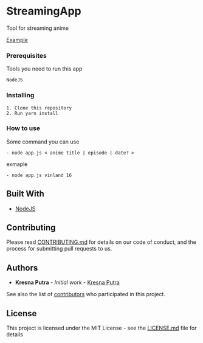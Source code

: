 # StreamingApp

Tool for streaming anime

[Example](images/example.gif)

### Prerequisites

Tools you need to run this app

```
NodeJS
```

### Installing


```
1. Clone this repository
2. Run yarn install
```
### How to use 

Some command you can use

```
- node app.js < anime title | episode | date? >
```

exmaple

```
- node app.js vinland 16
```

## Built With

* [NodeJS](https://nodejs.org) 

## Contributing

Please read [CONTRIBUTING.md](https://gist.github.com/PurpleBooth/b24679402957c63ec426) for details on our code of conduct, and the process for submitting pull requests to us.

## Authors

* **Kresna Putra** - *Initial work* - [Kresna Putra](https://github.com/kresnaputra)

See also the list of [contributors](https://github.com/your/project/contributors) who participated in this project.

## License

This project is licensed under the MIT License - see the [LICENSE.md](LICENSE.md) file for details


